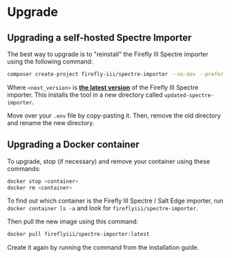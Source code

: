 # Upgrade

## Upgrading a self-hosted Spectre Importer

The best way to upgrade is to "reinstall" the Firefly III Spectre importer using the following command:

```bash
composer create-project firefly-iii/spectre-importer --no-dev --prefer-dist updated-spectre-importer <next_version>
```

Where `<next_version>` is **[the latest version](https://version.firefly-iii.org/)** of the Firefly III Spectre importer. This installs the tool in a new directory called `updated-spectre-importer`. 

Move over your `.env` file by copy-pasting it. Then, remove the old directory and rename the new directory.

## Upgrading a Docker container

To upgrade, stop (if necessary) and remove your container using these commands:

```bash
docker stop <container>
docker rm <container>
```

To find out which container is the Firefly III Spectre / Salt Edge importer, run `docker container ls -a` and look for `fireflyiii/spectre-importer`.

Then pull the new image using this command:

```bash
docker pull fireflyiii/spectre-importer:latest
```

Create it again by running the command from the installation guide.
